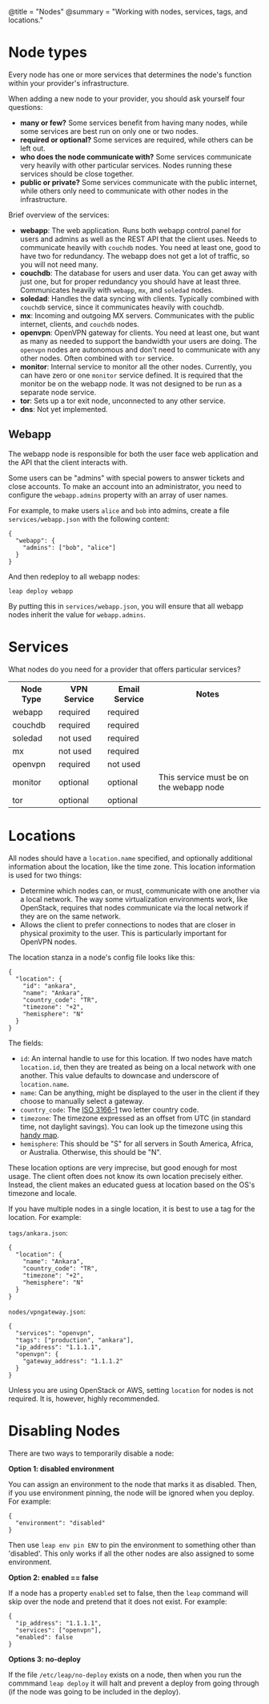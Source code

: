 @title = "Nodes"
@summary = "Working with nodes, services, tags, and locations."

Node types
================================

Every node has one or more services that determines the node's function within your provider's infrastructure.

When adding a new node to your provider, you should ask yourself four questions:

* **many or few?** Some services benefit from having many nodes, while some services are best run on only one or two nodes.
* **required or optional?** Some services are required, while others can be left out.
* **who does the node communicate with?** Some services communicate very heavily with other particular services. Nodes running these services should be close together.
* **public or private?** Some services communicate with the public internet, while others only need to communicate with other nodes in the infrastructure.

Brief overview of the services:

* **webapp**: The web application. Runs both webapp control panel for users and admins as well as the REST API that the client uses. Needs to communicate heavily with `couchdb` nodes. You need at least one, good to have two for redundancy. The webapp does not get a lot of traffic, so you will not need many.
* **couchdb**: The database for users and user data. You can get away with just one, but for proper redundancy you should have at least three. Communicates heavily with `webapp`, `mx`, and `soledad` nodes.
* **soledad**: Handles the data syncing with clients. Typically combined with `couchdb` service, since it communicates heavily with couchdb.
* **mx**: Incoming and outgoing MX servers. Communicates with the public internet, clients, and `couchdb` nodes.
* **openvpn**: OpenVPN gateway for clients. You need at least one, but want as many as needed to support the bandwidth your users are doing. The `openvpn` nodes are autonomous and don't need to communicate with any other nodes. Often combined with `tor` service.
* **monitor**: Internal service to monitor all the other nodes. Currently, you can have zero or one `monitor` service defined. It is required that the monitor be on the webapp node. It was not designed to be run as a separate node service.
* **tor**: Sets up a tor exit node, unconnected to any other service.
* **dns**: Not yet implemented.

Webapp
-----------------------------------

The webapp node is responsible for both the user face web application and the API that the client interacts with.

Some users can be "admins" with special powers to answer tickets and close accounts. To make an account into an administrator, you need to configure the `webapp.admins` property with an array of user names.

For example, to make users `alice` and `bob` into admins, create a file `services/webapp.json` with the following content:

    {
      "webapp": {
        "admins": ["bob", "alice"]
      }
    }

And then redeploy to all webapp nodes:

    leap deploy webapp

By putting this in `services/webapp.json`, you will ensure that all webapp nodes inherit the value for `webapp.admins`.

Services
================================

What nodes do you need for a provider that offers particular services?

<table class="table table-striped">
<tr>
<th>Node Type</th>
<th>VPN Service</th>
<th>Email Service</th>
<th>Notes</th>
</tr>
<tr>
<td>webapp</td>
<td>required</td>
<td>required</td>
<td></td>
</tr>
<tr>
<td>couchdb</td>
<td>required</td>
<td>required</td>
<td></td>
</tr>
<tr>
<td>soledad</td>
<td>not used</td>
<td>required</td>
<td></td>
</tr>
<tr>
<td>mx</td>
<td>not used</td>
<td>required</td>
<td></td>
</tr>
<tr>
<td>openvpn</td>
<td>required</td>
<td>not used</td>
<td></td>
</tr>
<tr>
<td>monitor</td>
<td>optional</td>
<td>optional</td>
<td>This service must be on the webapp node</td>
</tr>
<tr>
<td>tor</td>
<td>optional</td>
<td>optional</td>
<td></td>
</tr>
<table>

Locations
================================

All nodes should have a `location.name` specified, and optionally additional information about the location, like the time zone. This location information is used for two things:

* Determine which nodes can, or must, communicate with one another via a local network. The way some virtualization environments work, like OpenStack, requires that nodes communicate via the local network if they are on the same network.
* Allows the client to prefer connections to nodes that are closer in physical proximity to the user. This is particularly important for OpenVPN nodes.

The location stanza in a node's config file looks like this:

    {
      "location": {
        "id": "ankara",
        "name": "Ankara",
        "country_code": "TR",
        "timezone": "+2",
        "hemisphere": "N"
      }
    }

The fields:

* `id`: An internal handle to use for this location. If two nodes have match `location.id`, then they are treated as being on a local network with one another. This value defaults to downcase and underscore of `location.name`.
* `name`: Can be anything, might be displayed to the user in the client if they choose to manually select a gateway.
* `country_code`: The [ISO 3166-1](https://en.wikipedia.org/wiki/ISO_3166-1) two letter country code.
* `timezone`: The timezone expressed as an offset from UTC (in standard time, not daylight savings). You can look up the timezone using this [handy map](http://www.timeanddate.com/time/map/).
* `hemisphere`: This should be "S" for all servers in South America, Africa, or Australia. Otherwise, this should be "N".

These location options are very imprecise, but good enough for most usage. The client often does not know its own location precisely either. Instead, the client makes an educated guess at location based on the OS's timezone and locale.

If you have multiple nodes in a single location, it is best to use a tag for the location. For example:

`tags/ankara.json`:

    {
      "location": {
        "name": "Ankara",
        "country_code": "TR",
        "timezone": "+2",
        "hemisphere": "N"
      }
    }

`nodes/vpngateway.json`:

    {
      "services": "openvpn",
      "tags": ["production", "ankara"],
      "ip_address": "1.1.1.1",
      "openvpn": {
        "gateway_address": "1.1.1.2"
      }
    }

Unless you are using OpenStack or AWS, setting `location` for nodes is not required. It is, however, highly recommended.

Disabling Nodes
=====================================

There are two ways to temporarily disable a node:

**Option 1: disabled environment**

You can assign an environment to the node that marks it as disabled. Then, if you use environment pinning, the node will be ignored when you deploy. For example:

    {
      "environment": "disabled"
    }

Then use `leap env pin ENV` to pin the environment to something other than 'disabled'. This only works if all the other nodes are also assigned to some environment.

**Option 2: enabled == false**

If a node has a property `enabled` set to false, then the `leap` command will skip over the node and pretend that it does not exist. For example:

    {
      "ip_address": "1.1.1.1",
      "services": ["openvpn"],
      "enabled": false
    }

**Options 3: no-deploy**

If the file `/etc/leap/no-deploy` exists on a node, then when you run the commmand `leap deploy` it will halt and prevent a deploy from going through (if the node was going to be included in the deploy).
